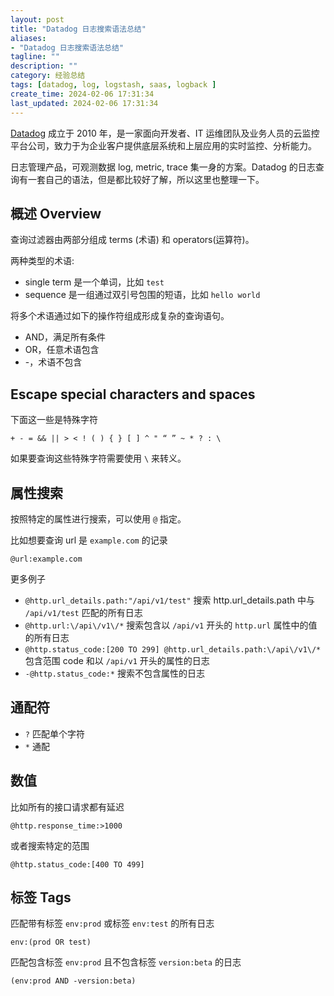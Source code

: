 ```yaml
---
layout: post
title: "Datadog 日志搜索语法总结"
aliases:
- "Datadog 日志搜索语法总结"
tagline: ""
description: ""
category: 经验总结
tags: [datadog, log, logstash, saas, logback ]
create_time: 2024-02-06 17:31:34
last_updated: 2024-02-06 17:31:34
---
```


[Datadog](https://datadoghq.com) 成立于 2010 年，是一家面向开发者、IT 运维团队及业务人员的云监控平台公司，致力于为企业客户提供底层系统和上层应用的实时监控、分析能力。

日志管理产品，可观测数据 log, metric, trace 集一身的方案。Datadog 的日志查询有一套自己的语法，但是都比较好了解，所以这里也整理一下。

## 概述 Overview

查询过滤器由两部分组成 terms (术语) 和 operators(运算符)。

两种类型的术语:

- single term 是一个单词，比如 `test`
- sequence 是一组通过双引号包围的短语，比如 `hello world`

将多个术语通过如下的操作符组成形成复杂的查询语句。

- AND，满足所有条件
- OR，任意术语包含
- -，术语不包含

## Escape special characters and spaces

下面这一些是特殊字符

```
+ - = && || > < ! ( ) { } [ ] ^ " “ ” ~ * ? : \
```

如果要查询这些特殊字符需要使用 `\` 来转义。

## 属性搜索

按照特定的属性进行搜索，可以使用 `@` 指定。

比如想要查询 url 是 `example.com` 的记录

```
@url:example.com
```

更多例子

- `@http.url_details.path:"/api/v1/test"` 搜索 http.url_details.path 中与 `/api/v1/test` 匹配的所有日志
- `@http.url:\/api\/v1\/*` 搜索包含以 `/api/v1` 开头的 `http.url` 属性中的值的所有日志
- `@http.status_code:[200 TO 299] @http.url_details.path:\/api\/v1\/*` 包含范围 code 和以 `/api/v1` 开头的属性的日志
- `-@http.status_code:*` 搜索不包含属性的日志

## 通配符

- `?` 匹配单个字符
- `*` 通配

## 数值

比如所有的接口请求都有延迟

```
@http.response_time:>1000
```

或者搜索特定的范围

```
@http.status_code:[400 TO 499]
```

## 标签 Tags

匹配带有标签 `env:prod` 或标签 `env:test` 的所有日志

```
env:(prod OR test)
```

匹配包含标签 `env:prod` 且不包含标签 `version:beta` 的日志

```
(env:prod AND -version:beta)
```
